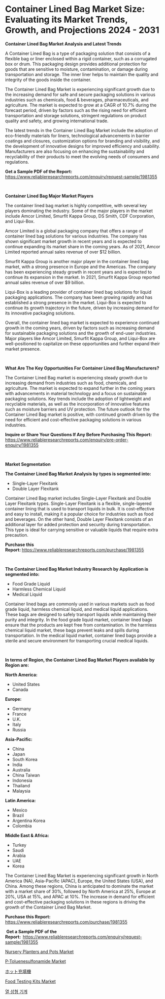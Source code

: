 <p><h1>Container Lined Bag Market Size: Evaluating its Market Trends, Growth, and Projections 2024 - 2031</h1></p><p><strong>Container Lined Bag Market Analysis and Latest Trends</strong></p>
<p><p>A Container Lined Bag is a type of packaging solution that consists of a flexible bag or liner enclosed within a rigid container, such as a corrugated box or drum. This packaging design provides additional protection for goods that are sensitive to moisture, contamination, or damage during transportation and storage. The inner liner helps to maintain the quality and integrity of the goods inside the container.</p><p>The Container Lined Bag Market is experiencing significant growth due to the increasing demand for safe and secure packaging solutions in various industries such as chemicals, food & beverages, pharmaceuticals, and agriculture. The market is expected to grow at a CAGR of 10.7% during the forecast period, driven by factors such as the rising need for efficient transportation and storage solutions, stringent regulations on product quality and safety, and growing international trade.</p><p>The latest trends in the Container Lined Bag Market include the adoption of eco-friendly materials for liners, technological advancements in barrier coatings and closures, customization options for branding and visibility, and the development of innovative designs for improved efficiency and usability. Manufacturers are also focusing on enhancing the sustainability and recyclability of their products to meet the evolving needs of consumers and regulations.</p></p>
<p><strong>Get a Sample PDF of the Report:&nbsp;</strong> <a href="https://www.reliableresearchreports.com/enquiry/request-sample/1981355">https://www.reliableresearchreports.com/enquiry/request-sample/1981355</a></p>
<p>&nbsp;</p>
<p><strong>Container Lined Bag Major Market Players</strong></p>
<p><p>The container lined bag market is highly competitive, with several key players dominating the industry. Some of the major players in the market include Amcor Limited, Smurfit Kappa Group, DS Smith, CDF Corporation, and Liqui-Box.</p><p>Amcor Limited is a global packaging company that offers a range of container lined bag solutions for various industries. The company has shown significant market growth in recent years and is expected to continue expanding its market share in the coming years. As of 2021, Amcor Limited reported annual sales revenue of over $12 billion.</p><p>Smurfit Kappa Group is another major player in the container lined bag market, with a strong presence in Europe and the Americas. The company has been experiencing steady growth in recent years and is expected to continue its expansion in the market. In 2021, Smurfit Kappa Group reported annual sales revenue of over $9 billion.</p><p>Liqui-Box is a leading provider of container lined bag solutions for liquid packaging applications. The company has been growing rapidly and has established a strong presence in the market. Liqui-Box is expected to continue its growth trajectory in the future, driven by increasing demand for its innovative packaging solutions.</p><p>Overall, the container lined bag market is expected to experience continued growth in the coming years, driven by factors such as increasing demand for sustainable packaging solutions and the growth of end-user industries. Major players like Amcor Limited, Smurfit Kappa Group, and Liqui-Box are well-positioned to capitalize on these opportunities and further expand their market presence.</p></p>
<p>&nbsp;</p>
<p><strong>What Are The Key Opportunities For Container Lined Bag Manufacturers?</strong></p>
<p><p>The Container Lined Bag market is experiencing steady growth due to increasing demand from industries such as food, chemicals, and agriculture. The market is expected to expand further in the coming years with advancements in material technology and a focus on sustainable packaging solutions. Key trends include the adoption of lightweight and recyclable materials, as well as the incorporation of innovative features such as moisture barriers and UV protection. The future outlook for the Container Lined Bag market is positive, with continued growth driven by the need for efficient and cost-effective packaging solutions in various industries.</p></p>
<p><strong>Inquire or Share Your Questions If Any Before Purchasing This Report:</strong> <a href="https://www.reliableresearchreports.com/enquiry/pre-order-enquiry/1981355">https://www.reliableresearchreports.com/enquiry/pre-order-enquiry/1981355</a></p>
<p>&nbsp;</p>
<p><strong>Market Segmentation</strong></p>
<p><strong>The Container Lined Bag Market Analysis by types is segmented into:</strong></p>
<p><ul><li>Single-Layer Flexitank</li><li>Double Layer Flexitank</li></ul></p>
<p><p>Container Lined Bag market includes Single-Layer Flexitank and Double Layer Flexitank types. Single-Layer Flexitank is a flexible, single-layered container lining that is used to transport liquids in bulk. It is cost-effective and easy to install, making it a popular choice for industries such as food and beverages. On the other hand, Double Layer Flexitank consists of an additional layer for added protection and security during transportation. This type is ideal for carrying sensitive or valuable liquids that require extra precaution.</p></p>
<p><strong>Purchase this Report:&nbsp;</strong><a href="https://www.reliableresearchreports.com/purchase/1981355">https://www.reliableresearchreports.com/purchase/1981355</a></p>
<p>&nbsp;</p>
<p><strong>The Container Lined Bag Market Industry Research by Application is segmented into:</strong></p>
<p><ul><li>Food Grade Liquid</li><li>Harmless Chemical Liquid</li><li>Medical Liquid</li></ul></p>
<p><p>Container lined bags are commonly used in various markets such as food grade liquid, harmless chemical liquid, and medical liquid applications. These bags are designed to safely transport liquids while maintaining their purity and integrity. In the food grade liquid market, container lined bags ensure that the products are kept free from contamination. In the harmless chemical liquid market, these bags prevent leaks and spills during transportation. In the medical liquid market, container lined bags provide a sterile and secure environment for transporting crucial medical liquids.</p></p>
<p>&nbsp;</p>
<p><strong>In terms of Region, the Container Lined Bag Market Players available by Region are:</strong></p>
<p>
    <p> <strong> North America: </strong>
        <ul>
            <li>United States</li>
            <li>Canada</li>
        </ul>
        </p> 
    <p> <strong> Europe: </strong>
        <ul>
            <li>Germany</li>
            <li>France</li>
            <li>U.K.</li>
            <li>Italy</li>
            <li>Russia</li>
        </ul>
        </p> 
    <p> <strong> Asia-Pacific: </strong>
        <ul>
            <li>China</li>
            <li>Japan</li>
            <li>South Korea</li>
            <li>India</li>
            <li>Australia</li>
            <li>China Taiwan</li>
            <li>Indonesia</li>
            <li>Thailand</li>
            <li>Malaysia</li>
        </ul>
        </p> 
    <p> <strong> Latin America: </strong>
        <ul>
            <li>Mexico</li>
            <li>Brazil</li>
            <li>Argentina Korea</li>
            <li>Colombia</li>
        </ul>
        </p> 
    <p> <strong> Middle East & Africa: </strong>
        <ul>
            <li>Turkey</li>
            <li>Saudi</li>
            <li>Arabia</li>
            <li>UAE</li>
            <li>Korea</li>
        </ul>
    </p>
    </p>
<p><p>The Container Lined Bag Market is experiencing significant growth in North America (NA), Asia-Pacific (APAC), Europe, the United States (USA), and China. Among these regions, China is anticipated to dominate the market with a market share of 30%, followed by North America at 25%, Europe at 20%, USA at 15%, and APAC at 10%. The increase in demand for efficient and cost-effective packaging solutions in these regions is driving the growth of the Container Lined Bag Market.</p></p>
<p><strong>Purchase this Report: </strong><a href="https://www.reliableresearchreports.com/purchase/1981355">https://www.reliableresearchreports.com/purchase/1981355</a></p>
<p>&nbsp;<strong>Get a Sample PDF of the Report:&nbsp;&nbsp;</strong><a href="https://www.reliableresearchreports.com/enquiry/request-sample/1981355">https://www.reliableresearchreports.com/enquiry/request-sample/1981355</a></p>
<p><strong></strong></p>
<p><p><a href="https://issuu.com/reportprime-2/docs/nursery-planters-and-pots-market-size-2030.pptx">Nursery Planters and Pots Market</a></p><p><a href="https://www.linkedin.com/pulse/p-toluenesulfonamide-market-insights-players-forecast-till-efzle?trackingId=5cka3fvRD7x7mRf09zdHKw%3D%3D">P-Toluenesulfonamide Market</a></p><p><a href="https://medium.com/@kamdeall7845/%E3%83%9B%E3%83%83%E3%83%88%E3%83%95%E3%82%A3%E3%83%AA%E3%83%B3%E3%82%B0%E6%A9%9F%E5%B8%82%E5%A0%B4-%E5%B8%82%E5%A0%B4%E3%82%B7%E3%82%A7%E3%82%A2-%E5%B8%82%E5%A0%B4%E3%83%88%E3%83%AC%E3%83%B3%E3%83%89-%E3%81%8A%E3%82%88%E3%81%B3%E5%B0%86%E6%9D%A5%E3%81%AE%E6%88%90%E9%95%B7%E3%82%92%E6%8E%A2%E3%82%8B-d80e0fc8a7b0">ホット充填機</a></p><p><a href="https://issuu.com/reportprime-2/docs/food-testing-kits-market-size-2030.pptx">Food Testing Kits Market</a></p><p><a href="https://github.com/Hubertstyenger6685/Market-Research-Report-List-1/blob/main/47840817790.md">열 성형 기계</a></p></p>